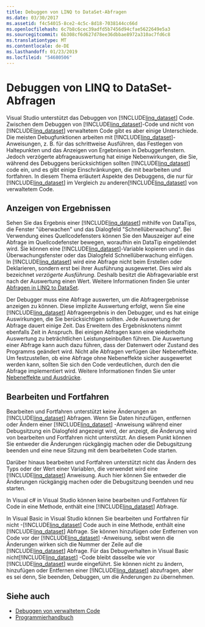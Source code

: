 ```yaml
---
title: Debuggen von LINQ to DataSet-Abfragen
ms.date: 03/30/2017
ms.assetid: f4c54015-8ce2-4c5c-8d18-7038144cc66d
ms.openlocfilehash: 6c7b8c6cec39adfd5b7456d94cfae5622649e5a3
ms.sourcegitcommit: 6b308cf6d627d78ee36dbbae8972a310ac7fd6c8
ms.translationtype: MT
ms.contentlocale: de-DE
ms.lasthandoff: 01/23/2019
ms.locfileid: "54680506"
---
```

# <a name="debugging-linq-to-dataset-queries"></a>Debuggen von LINQ to DataSet-Abfragen

Visual Studio unterstützt das Debuggen von [!INCLUDE[linq_dataset](../../../../includes/linq-dataset-md.md)] Code. Zwischen dem Debuggen von [!INCLUDE[linq_dataset](../../../../includes/linq-dataset-md.md)]-Code und nicht von [!INCLUDE[linq_dataset](../../../../includes/linq-dataset-md.md)] verwaltetem Code gibt es aber einige Unterschiede. Die meisten Debugfunktionen arbeiten mit [!INCLUDE[linq_dataset](../../../../includes/linq-dataset-md.md)]-Anweisungen, z. B. für das schrittweise Ausführen, das Festlegen von Haltepunkten und das Anzeigen von Ergebnissen in Debuggerfenstern. Jedoch verzögerte abfrageauswertung hat einige Nebenwirkungen, die Sie, während des Debuggens berücksichtigen sollten [!INCLUDE[linq_dataset](../../../../includes/linq-dataset-md.md)] code ein, und es gibt einige Einschränkungen, die mit bearbeiten und fortfahren. In diesem Thema erläutert Aspekte des Debuggens, die nur für [!INCLUDE[linq_dataset](../../../../includes/linq-dataset-md.md)] im Vergleich zu anderen[!INCLUDE[linq_dataset](../../../../includes/linq-dataset-md.md)] von verwaltetem Code.  
  
## <a name="viewing-results"></a>Anzeigen von Ergebnissen  
 Sehen Sie das Ergebnis einer [!INCLUDE[linq_dataset](../../../../includes/linq-dataset-md.md)] mithilfe von DataTips, die Fenster "überwachen" und das Dialogfeld "Schnellüberwachung". Bei Verwendung eines Quellcodefensters können Sie den Mauszeiger auf eine Abfrage im Quellcodefenster bewegen, woraufhin ein <legacyBold>DataTip</legacyBold> eingeblendet wird. Sie können eine [!INCLUDE[linq_dataset](../../../../includes/linq-dataset-md.md)]-Variable kopieren und in das Überwachungsfenster oder das Dialogfeld Schnellüberwachung einfügen. In [!INCLUDE[linq_dataset](../../../../includes/linq-dataset-md.md)] wird eine Abfrage nicht beim Erstellen oder Deklarieren, sondern erst bei ihrer Ausführung ausgewertet. Dies wird als bezeichnet *verzögerte Ausführung*. Deshalb besitzt die Abfragevariable erst nach der Auswertung einen Wert. Weitere Informationen finden Sie unter [Abfragen in LINQ to DataSet](../../../../docs/framework/data/adonet/queries-in-linq-to-dataset.md).  
  
 Der Debugger muss eine Abfrage auswerten, um die Abfrageergebnisse anzeigen zu können. Diese implizite Auswertung erfolgt, wenn Sie eine [!INCLUDE[linq_dataset](../../../../includes/linq-dataset-md.md)] Abfrageergebnis in den Debugger, und es hat einige Auswirkungen, die Sie berücksichtigen sollten. Jede Auswertung der Abfrage dauert einige Zeit. Das Erweitern des Ergebnisknotens nimmt ebenfalls Zeit in Anspruch. Bei einigen Abfragen kann eine wiederholte Auswertung zu beträchtlichen Leistungseinbußen führen. Die Auswertung einer Abfrage kann auch dazu führen, dass der Datenwert oder Zustand des Programms geändert wird. Nicht alle Abfragen verfügen über Nebeneffekte. Um festzustellen, ob eine Abfrage ohne Nebeneffekte sicher ausgewertet werden kann, sollten Sie sich den Code verdeutlichen, durch den die Abfrage implementiert wird. Weitere Informationen finden Sie unter [Nebeneffekte und Ausdrücke](https://msdn.microsoft.com/library/e1f8a6ea-9e19-481d-b6bd-df120ad3bf4e).  
  
## <a name="edit-and-continue"></a>Bearbeiten und Fortfahren  
 Bearbeiten und Fortfahren unterstützt keine Änderungen an [!INCLUDE[linq_dataset](../../../../includes/linq-dataset-md.md)] Abfragen. Wenn Sie Daten hinzufügen, entfernen oder Ändern einer [!INCLUDE[linq_dataset](../../../../includes/linq-dataset-md.md)] -Anweisung während einer Debugsitzung ein Dialogfeld angezeigt wird, der anzeigt, die Änderung wird von bearbeiten und Fortfahren nicht unterstützt. An diesem Punkt können Sie entweder die Änderungen rückgängig machen oder die Debugsitzung beenden und eine neue Sitzung mit dem bearbeiteten Code starten.  
  
 Darüber hinaus bearbeiten und Fortfahren unterstützt nicht das Ändern des Typs oder der Wert einer Variablen, die verwendet wird eine [!INCLUDE[linq_dataset](../../../../includes/linq-dataset-md.md)] Anweisung. Auch hier können Sie entweder die Änderungen rückgängig machen oder die Debugsitzung beenden und neu starten.  
  
 In Visual c# in Visual Studio können keine bearbeiten und Fortfahren für Code in eine Methode, enthält eine [!INCLUDE[linq_dataset](../../../../includes/linq-dataset-md.md)] Abfrage.  
  
 In Visual Basic in Visual Studio können Sie bearbeiten und Fortfahren für nicht -[!INCLUDE[linq_dataset](../../../../includes/linq-dataset-md.md)] Code auch in eine Methode, enthält eine [!INCLUDE[linq_dataset](../../../../includes/linq-dataset-md.md)] Abfrage. Sie können hinzufügen oder Entfernen von Code vor der [!INCLUDE[linq_dataset](../../../../includes/linq-dataset-md.md)] -Anweisung, selbst wenn die Änderungen wirken sich die Nummer der Zeile auf die [!INCLUDE[linq_dataset](../../../../includes/linq-dataset-md.md)] Abfrage. Für das Debugverhalten in Visual Basic nicht[!INCLUDE[linq_dataset](../../../../includes/linq-dataset-md.md)] -Code bleibt dasselbe wie vor [!INCLUDE[linq_dataset](../../../../includes/linq-dataset-md.md)] wurde eingeführt. Sie können nicht zu ändern, hinzufügen oder Entfernen einer [!INCLUDE[linq_dataset](../../../../includes/linq-dataset-md.md)] abzufragen, aber es sei denn, Sie beenden, Debuggen, um die Änderungen zu übernehmen.  
  
## <a name="see-also"></a>Siehe auch
- [Debuggen von verwaltetem Code](/visualstudio/debugger/debugging-managed-code)
- [Programmierhandbuch](../../../../docs/framework/data/adonet/programming-guide-linq-to-dataset.md)
